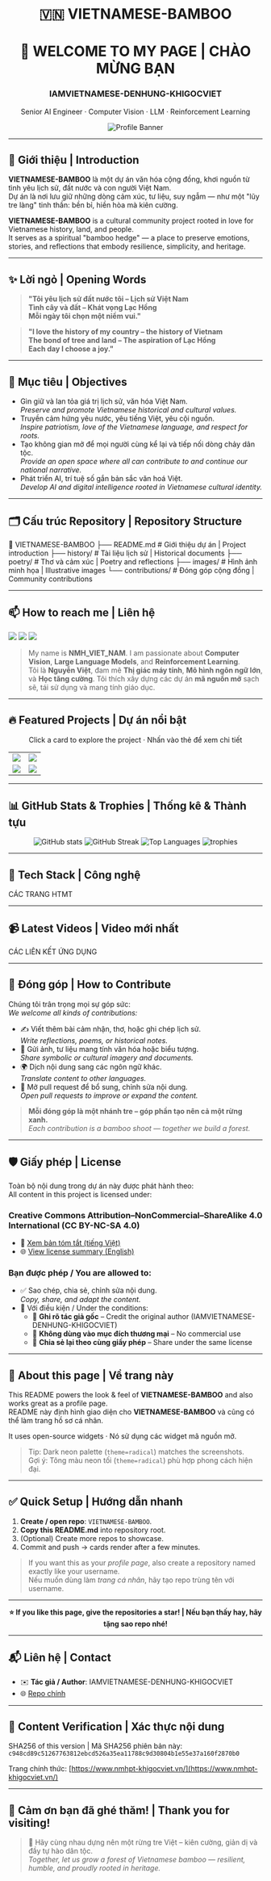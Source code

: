 <!--
Unified README template for:
- Profile page of IAMVIETNAMESE-DENHUNG-KHIGOCVIET
- VIETNAMESE-BAMBOO project main repository
Modern, bilingual (EN + VI), no LinkedIn, no short links
-->

<div align="center">

# 🇻🇳 VIETNAMESE-BAMBOO  
# 👋 WELCOME TO MY PAGE | CHÀO MỪNG BẠN

### IAMVIETNAMESE-DENHUNG-KHIGOCVIET  
Senior AI Engineer · Computer Vision · LLM · Reinforcement Learning

![Profile Banner](https://capsule-render.vercel.app/api?type=venom&height=160&color=0:0f2027,100:2c5364&text=VIETNAMESE%20BAMBOO&fontColor=ffffff&fontSize=36&desc=AI%20%7C%20CV%20%7C%20LLM%20%7C%20RL&descAlign=50&descSize=13)

</div>

---

## 📖 Giới thiệu | Introduction

**VIETNAMESE-BAMBOO** là một dự án văn hóa cộng đồng, khơi nguồn từ tình yêu lịch sử, đất nước và con người Việt Nam.  
Dự án là nơi lưu giữ những dòng cảm xúc, tư liệu, suy ngẫm — như một "lũy tre làng" tinh thần: bền bỉ, hiền hòa mà kiên cường.

**VIETNAMESE-BAMBOO** is a cultural community project rooted in love for Vietnamese history, land, and people.  
It serves as a spiritual "bamboo hedge" — a place to preserve emotions, stories, and reflections that embody resilience, simplicity, and heritage.

---

## ✨ Lời ngỏ | Opening Words

> **"Tôi yêu lịch sử đất nước tôi – Lịch sử Việt Nam**  
> **Tình cây và đất – Khát vọng Lạc Hồng**  
> **Mỗi ngày tôi chọn một niềm vui."**

> **"I love the history of my country – the history of Vietnam**  
> **The bond of tree and land – The aspiration of Lạc Hồng**  
> **Each day I choose a joy."**

---

## 🎯 Mục tiêu | Objectives

- Gìn giữ và lan tỏa giá trị lịch sử, văn hóa Việt Nam.  
  _Preserve and promote Vietnamese historical and cultural values._
- Truyền cảm hứng yêu nước, yêu tiếng Việt, yêu cội nguồn.  
  _Inspire patriotism, love of the Vietnamese language, and respect for roots._
- Tạo không gian mở để mọi người cùng kể lại và tiếp nối dòng chảy dân tộc.  
  _Provide an open space where all can contribute to and continue our national narrative._
- Phát triển AI, trí tuệ số gắn bản sắc văn hoá Việt.  
  _Develop AI and digital intelligence rooted in Vietnamese cultural identity._

---

## 🗂️ Cấu trúc Repository | Repository Structure

📁 VIETNAMESE-BAMBOO
├── README.md # Giới thiệu dự án | Project introduction
├── history/ # Tài liệu lịch sử | Historical documents
├── poetry/ # Thơ và cảm xúc | Poetry and reflections
├── images/ # Hình ảnh minh họa | Illustrative images
└── contributions/ # Đóng góp cộng đồng | Community contributions


---

## 📫 How to reach me | Liên hệ

<p>
  <a href="https://github.com/IAMVIETNAMESE-DENHUNG-KHIGOCVIET" target="_blank"><img src="https://img.shields.io/badge/GitHub-181717?style=for-the-badge&logo=github&logoColor=white" /></a>
  <a href="https://www.youtube.com/" target="_blank"><img src="https://img.shields.io/badge/YouTube-FF0000?style=for-the-badge&logo=youtube&logoColor=white" /></a>
  <a href="https://www.nmhpt-khigocviet.vn/" target="_blank"><img src="https://img.shields.io/badge/Website-2c5364?style=for-the-badge&logo=google-chrome&logoColor=white" /></a>
</p>

> My name is **NMH_VIET_NAM**. I am passionate about **Computer Vision**, **Large Language Models**, and **Reinforcement Learning**.  
> Tôi là **Nguyễn Việt**, đam mê **Thị giác máy tính**, **Mô hình ngôn ngữ lớn**, và **Học tăng cường**. Tôi thích xây dựng các dự án **mã nguồn mở** sạch sẽ, tái sử dụng và mang tính giáo dục.

---

## 🔥 Featured Projects | Dự án nổi bật

<p align="center">Click a card to explore the project · Nhấn vào thẻ để xem chi tiết</p>

<table align="center">
  <tr>
    <td>
      <a href="https://www.nmhpt-khigocviet.vn/projects/vietnamese-bamboo">
        <img src="https://github-readme-stats.vercel.app/api/pin/?username=IAMVIETNAMESE-DENHUNG-KHIGOCVIET&repo=VIETNAMESE-BAMBOO&theme=radical&border_color=2c5364"/>
      </a>
    </td>
    <td>
      <a href="https://www.nmhpt-khigocviet.vn/projects/ascii-generator">
        <img src="https://github-readme-stats.vercel.app/api/pin/?username=IAMVIETNAMESE-DENHUNG-KHIGOCVIET&repo=ASCII-generator&theme=radical&border_color=2c5364"/>
      </a>
    </td>
  </tr>
  <tr>
    <td>
      <a href="https://www.nmhpt-khigocviet.vn/projects/super-mario-bros-ppo">
        <img src="https://github-readme-stats.vercel.app/api/pin/?username=IAMVIETNAMESE-DENHUNG-KHIGOCVIET&repo=Super-mario-bros-PPO-pytorch&theme=radical&border_color=2c5364"/>
      </a>
    </td>
    <td>
      <a href="https://www.nmhpt-khigocviet.vn/projects/tetris-dqn">
        <img src="https://github-readme-stats.vercel.app/api/pin/?username=IAMVIETNAMESE-DENHUNG-KHIGOCVIET&repo=Tetris-deep-Q-learning-pytorch&theme=radical&border_color=2c5364"/>
      </a>
    </td>
  </tr>
</table>

---

## 📊 GitHub Stats & Trophies | Thống kê & Thành tựu

<div align="center">

<img src="https://github-readme-stats.vercel.app/api?username=IAMVIETNAMESE-DENHUNG-KHIGOCVIET&show_icons=true&count_private=true&include_all_commits=true&theme=radical&hide_border=false&border_color=2c5364" alt="GitHub stats" />

<img src="https://streak-stats.demolab.com?user=IAMVIETNAMESE-DENHUNG-KHIGOCVIET&theme=radical&hide_border=false&date_format=M%20j%5B%2C%20Y%5D&ring=fb8c00&fire=ff6d00&currStreakNum=fff&sideNums=fff" alt="GitHub Streak" />

<img src="https://github-readme-stats.vercel.app/api/top-langs/?username=IAMVIETNAMESE-DENHUNG-KHIGOCVIET&layout=compact&langs_count=10&theme=radical&border_color=2c5364" alt="Top Languages" />

<img src="https://github-profile-trophy.vercel.app/?username=IAMVIETNAMESE-DENHUNG-KHIGOCVIET&theme=radical&no-frame=true&margin-w=8&margin-h=8" alt="trophies" />

</div>

---

## 🧰 Tech Stack | Công nghệ

<p>
CÁC TRANG HTMT
</p>

---

## 📹 Latest Videos | Video mới nhất

CÁC LIÊN KẾT ỨNG DỤNG

---

## 🤝 Đóng góp | How to Contribute

Chúng tôi trân trọng mọi sự góp sức:  
_We welcome all kinds of contributions:_

- ✍️ Viết thêm bài cảm nhận, thơ, hoặc ghi chép lịch sử.  
  _Write reflections, poems, or historical notes._
- 📸 Gửi ảnh, tư liệu mang tính văn hóa hoặc biểu tượng.  
  _Share symbolic or cultural imagery and documents._
- 🌍 Dịch nội dung sang các ngôn ngữ khác.  
  _Translate content to other languages._
- 🔧 Mở pull request để bổ sung, chỉnh sửa nội dung.  
  _Open pull requests to improve or expand the content._

> **Mỗi đóng góp là một nhánh tre – góp phần tạo nên cả một rừng xanh.**  
> _Each contribution is a bamboo shoot — together we build a forest._

---

## 🛡️ Giấy phép | License

Toàn bộ nội dung trong dự án này được phát hành theo:  
All content in this project is licensed under:

### **Creative Commons Attribution–NonCommercial–ShareAlike 4.0 International (CC BY-NC-SA 4.0)**

- 📖 [Xem bản tóm tắt (tiếng Việt)](https://creativecommons.org/licenses/by-nc-sa/4.0/deed.vi)  
- 🌐 [View license summary (English)](https://creativecommons.org/licenses/by-nc-sa/4.0/)

### Bạn được phép / You are allowed to:
- ✅ Sao chép, chia sẻ, chỉnh sửa nội dung.  
  _Copy, share, and adapt the content._
- 🔁 Với điều kiện / Under the conditions:
  - 📌 **Ghi rõ tác giả gốc** – Credit the original author (IAMVIETNAMESE-DENHUNG-KHIGOCVIET)
  - 🚫 **Không dùng vào mục đích thương mại** – No commercial use
  - 🔄 **Chia sẻ lại theo cùng giấy phép** – Share under the same license

---

## 📝 About this page | Về trang này

This README powers the look & feel of **VIETNAMESE-BAMBOO** and also works great as a profile page.  
README này định hình giao diện cho **VIETNAMESE-BAMBOO** và cũng có thể làm trang hồ sơ cá nhân.  

It uses open-source widgets · Nó sử dụng các widget mã nguồn mở.

> Tip: Dark neon palette (`theme=radical`) matches the screenshots.  
> Gợi ý: Tông màu neon tối (`theme=radical`) phù hợp phong cách hiện đại.

---

## ✅ Quick Setup | Hướng dẫn nhanh

1. **Create / open repo**: `VIETNAMESE-BAMBOO`.
2. **Copy this README.md** into repository root.
3. (Optional) Create more repos to showcase.
4. Commit and push → cards render after a few minutes.

> If you want this as your *profile page*, also create a repository named exactly like your username.  
> Nếu muốn dùng làm *trang cá nhân*, hãy tạo repo trùng tên với username.

---

<div align="center">

**⭐ If you like this page, give the repositories a star! | Nếu bạn thấy hay, hãy tặng sao repo nhé!**

</div>

---

## 📬 Liên hệ | Contact

- ✉️ **Tác giả / Author**: IAMVIETNAMESE-DENHUNG-KHIGOCVIET  
- 🌐 [Repo chính](https://github.com/IAMVIETNAMESE-DENHUNG-KHIGOCVIET/VIETNAMESE-BAMBOO)

---

## 🔏 Content Verification | Xác thực nội dung

SHA256 of this version | Mã SHA256 phiên bản này:  
`c948cd89c51267763812ebcd526a35ea11788c9d30804b1e55e37a160f2870b0`

Trang chính thức: [https://www.nmhpt-khigocviet.vn/](https://www.nmhpt-khigocviet.vn/)

---

## 🙏 Cảm ơn bạn đã ghé thăm! | Thank you for visiting!

> 🌿 Hãy cùng nhau dựng nên một rừng tre Việt – kiên cường, giản dị và đầy tự hào dân tộc.  
> _Together, let us grow a forest of Vietnamese bamboo — resilient, humble, and proudly rooted in heritage._
